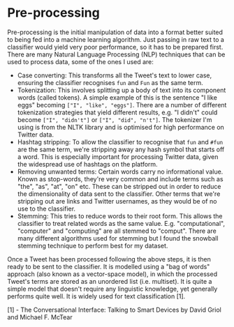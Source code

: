 # Pre-processing

Pre-processing is the initial manipulation of data into a format better suited to being fed into a machine learning algorithm. Just passing in raw text to a classifier would yield very poor performance, so it has to be prepared first. There are many Natural Language Processing (NLP) techniques that can be used to process data, some of the ones I used are:

* Case converting: This transforms all the Tweet's text to lower case, ensuring the classifier recognises `fun` and `Fun` as the same term.
* Tokenization: This involves splitting up a body of text into its component words (called tokens). A simple example of this is the sentence "I like eggs" becoming `["I", "like", "eggs"]`. There are a number of different tokenization strategies that yield different results, e.g. "I  didn't" could become `["I", "didn't"]` or `["I", "did", "n't"]`. The tokenizer I'm using is from the NLTK library and is optimised for high performance on Twitter data.
* Hashtag stripping: To allow the classifier to recognise that `fun` and `#fun` are the same term, we're stripping away any hash symbol that starts off a word. This is especially important for processing Twitter data, given the widespread use of hashtags on the platform.
* Removing unwanted terms: Certain words carry no informational value. Known as stop-words, they're very common and include terms such as "the", "as", "at", "on" etc. These can be stripped out in order to reduce the dimensionality of data sent to the classifier. Other terms that we're stripping out are links and Twitter usernames, as they would be of no use to the classifier.
* Stemming: This tries to reduce words to their root form. This allows the classifier to treat related words as the same value. E.g. "computational", "computer" and "computing" are all stemmed to "comput". There are many different algorithms used for stemming but I found the snowball stemming technique to perform best for my dataset.

Once a Tweet has been processed following the above steps, it is then ready to be sent to the classifier. It is modelled using a "bag of words" approach (also known as a vector-space model), in which the processed Tweet's terms are stored as an unordered list (i.e. multiset). It is quite a simple model that doesn't require any linguistic knowledge, yet generally performs quite well. It is widely used for text classification [1].

[1] - The Conversational Interface: Talking to Smart Devices by David Griol and Michael F. McTear
